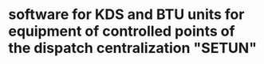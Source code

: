  # software for KDS and BTU units for equipment of controlled points of the dispatch centralization "SETUN"